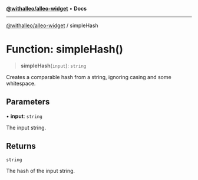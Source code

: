 [**@withalleo/alleo-widget**](../README.md) • **Docs**

***

[@withalleo/alleo-widget](../globals.md) / simpleHash

# Function: simpleHash()

> **simpleHash**(`input`): `string`

Creates a comparable hash from a string, ignoring casing and some whitespace.

## Parameters

• **input**: `string`

The input string.

## Returns

`string`

The hash of the input string.
